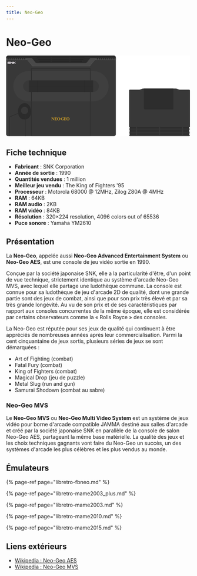 ```yaml
---
title: Neo-Geo
---
```


# Neo-Geo

![](./neo-geo/image%20%28260%29.png)

## Fiche technique

* **Fabricant** : SNK Corporation
* **Année de sortie** : 1990
* **Quantités vendues** : 1 million
* **Meilleur jeu vendu** : The King of Fighters '95
* **Processeur** : Motorola 68000 @ 12MHz, Zilog Z80A @ 4MHz
* **RAM** : 64KB
* **RAM audio** : 2KB
* **RAM vidéo** : 84KB
* **Résolution** : 320×224 resolution, 4096 colors out of 65536
* **Puce sonore** : Yamaha YM2610

## Présentation

La **Neo-Geo**, appelée aussi **Neo-Geo Advanced Entertainment System** ou **Neo-Geo AES**, est une console de jeu vidéo sortie en 1990.

Conçue par la société japonaise SNK, elle a la particularité d'être, d'un point de vue technique, strictement identique au système d'arcade Neo-Geo MVS, avec lequel elle partage une ludothèque commune. La console est connue pour sa ludothèque de jeu d'arcade 2D de qualité, dont une grande partie sont des jeux de combat, ainsi que pour son prix très élevé et par sa très grande longévité. Au vu de son prix et de ses caractéristiques par rapport aux consoles concurrentes de la même époque, elle est considérée par certains observateurs comme la « Rolls Royce » des consoles.

La Neo-Geo est réputée pour ses jeux de qualité qui continuent à être appréciés de nombreuses années après leur commercialisation. Parmi la cent cinquantaine de jeux sortis, plusieurs séries de jeux se sont démarquées :

* Art of Fighting \(combat\)
* Fatal Fury \(combat\)
* King of Fighters \(combat\)
* Magical Drop \(jeu de puzzle\)
* Metal Slug \(run and gun\)
* Samurai Shodown \(combat au sabre\)

### Neo-Geo MVS

Le **Neo-Geo MVS** ou **Neo-Geo Multi Video System** est un système de jeux vidéo pour borne d'arcade compatible JAMMA destiné aux salles d'arcade et créé par la société japonaise SNK en parallèle de la console de salon Neo-Geo AES, partageant la même base matérielle. La qualité des jeux et les choix techniques gagnants vont faire du Neo-Geo un succès, un des systèmes d'arcade les plus célèbres et les plus vendus au monde.

## Émulateurs

{% page-ref page="libretro-fbneo.md" %}

{% page-ref page="libretro-mame2003\_plus.md" %}

{% page-ref page="libretro-mame2003.md" %}

{% page-ref page="libretro-mame2010.md" %}

{% page-ref page="libretro-mame2015.md" %}

## Liens extérieurs

* [Wikipedia : Neo-Geo AES](https://fr.wikipedia.org/wiki/Neo-Geo_AES)
* [Wikipedia : Neo-Geo MVS](https://fr.wikipedia.org/wiki/Neo-Geo_MVS)

